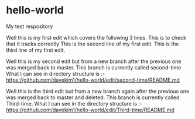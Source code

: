 # hello-world
My test respository

Well this is my first edit which covers the following 3 lines. This is to check that it tracks correctly
This is the second line of my first edit.
This is the third line of my first edit.

Well this is my second edit but from a new branch after the previous one was merged back to master.
This branch is currently called second-time
What I can see in directory structure is :-
https://github.com/davekim1/hello-world/edit/second-time/README.md

Well this is the third edit but from a new branch again after the previous one was merged back to master and deleted.
This branch is currently called Third-time.
What I can see in the directory structure is :-
https://github.com/davekim1/hello-world/edit/Third-time/README.md
